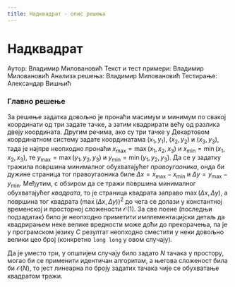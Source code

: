 ```yaml
---
title: Надквадрат - опис решења
---
```


# Надквадрат

Аутор: Владимир Миловановић
Текст и тест примери: Владимир Миловановић
Анализа решења: Владимир Миловановић
Тестирање: Александар Вишњић

### Главно решење

За решење задатка довољно је пронаћи масимум и минимум по свакој координати од три задате тачке, а затим квадрирати већу од разлика двеју координата. Другим речима, ако су три тачке у Декартовом координатном систему задате координатама $(x_1, y_1)$, $(x_2, y_2)$ и $(x_3, y_3)$, тада је најпре неопходно пронаћи $x_\max = \max(x_1, x_2, x_3)$ и $x_\min = \min(x_1, x_2, x_3)$, те $y_\max = \max(y_1, y_2, y_3)$ и $y_\min = \min(y_1, y_2, y_3)$. Да се у задатку тражила површина минималног обухватајућег *правоугаоника*, онда би дужине страница тог правоугаоника биле $\Delta x = x_\max - x_\min$ и $\Delta y = y_\max - y_\min$. Међутим, с обзиром да се тражи површина минималног обухватајућег *квадрата*, то је страница квадрата заправо $\max(\Delta x, \Delta y)$, а површина тог квадрата $(\max(\Delta x, \Delta y))^2$ до чега се долази у константној временској и просторној сложености $\mathcal{O}(1)$. За све поене (последњи подзадатак) било је неопходно приметити имплементацијски детаљ да квадрирањем неке велике вредности може доћи до прекорачења, па је у програмском језику *C* резултат неопходно сместити у неки довољно велики цео број (конкретно `long long` у овом случају).

Да је уместо три, у општијем случају било задато $N$ тачака у простору, могао би се применити идентичан алгоритам, а његова сложеност била би $\mathcal{O}(N)$, то јест линеарна по броју задатих тачака чије се обухватање квадратом тражи.
